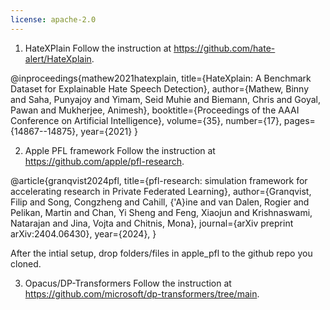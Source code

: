 ```yaml
---
license: apache-2.0
---
```


1. HateXPlain
Follow the instruction at https://github.com/hate-alert/HateXplain.

@inproceedings{mathew2021hatexplain,
  title={HateXplain: A Benchmark Dataset for Explainable Hate Speech Detection},
  author={Mathew, Binny and Saha, Punyajoy and Yimam, Seid Muhie and Biemann, Chris and Goyal, Pawan and Mukherjee, Animesh},
  booktitle={Proceedings of the AAAI Conference on Artificial Intelligence},
  volume={35},
  number={17},
  pages={14867--14875},
  year={2021}
}


2. Apple PFL framework
Follow the instruction at https://github.com/apple/pfl-research.

@article{granqvist2024pfl,
  title={pfl-research: simulation framework for accelerating research in Private Federated Learning},
  author={Granqvist, Filip and Song, Congzheng and Cahill, {\'A}ine and van Dalen, Rogier and Pelikan, Martin and Chan, Yi Sheng and Feng, Xiaojun and Krishnaswami, Natarajan and Jina, Vojta and Chitnis, Mona},
  journal={arXiv preprint arXiv:2404.06430},
  year={2024},
}

After the intial setup, drop folders/files in apple_pfl to the github repo you cloned. 

3. Opacus/DP-Transformers
Follow the instruction at https://github.com/microsoft/dp-transformers/tree/main.
